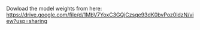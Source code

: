 Dowload the model weights from here: 
https://drive.google.com/file/d/1MbV7YoxC3GQjCzsqe93dK0bvPoz0ldzN/view?usp=sharing